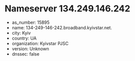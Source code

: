 # Nameserver 134.249.146.242

* as_number: 15895
* name: 134-249-146-242.broadband.kyivstar.net.
* city: Kyiv
* country: UA
* organization: Kyivstar PJSC
* version: Unknown
* dnssec: false
